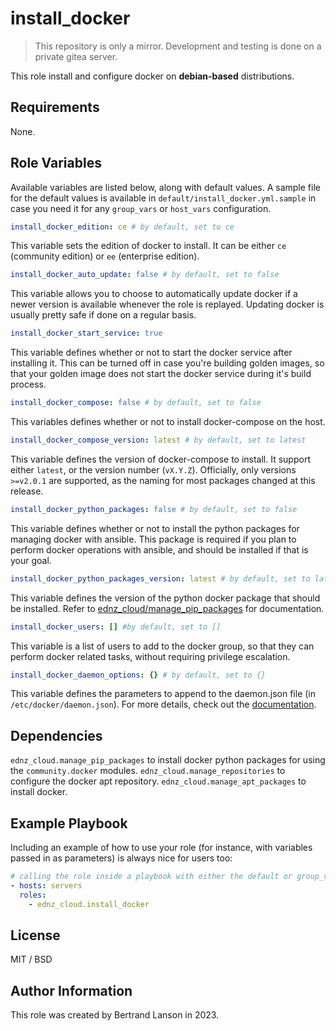 install_docker
=========
> This repository is only a mirror. Development and testing is done on a private gitea server.

This role install and configure docker on **debian-based** distributions.

Requirements
------------

None.

Role Variables
--------------
Available variables are listed below, along with default values. A sample file for the default values is available in `default/install_docker.yml.sample` in case you need it for any `group_vars` or `host_vars` configuration.

```yaml
install_docker_edition: ce # by default, set to ce
```
This variable sets the edition of docker to install. It can be either `ce` (community edition) or `ee` (enterprise edition).

```yaml
install_docker_auto_update: false # by default, set to false
```
This variable allows you to choose to automatically update docker if a newer version is available whenever the role is replayed. Updating docker is usually pretty safe if done on a regular basis.

```yaml
install_docker_start_service: true
```
This variable defines whether or not to start the docker service after installing it. This can be turned off in case you're building golden images, so that your golden image does not start the docker service during it's build process.

```yaml
install_docker_compose: false # by default, set to false
```
This variables defines whether or not to install docker-compose on the host.

```yaml
install_docker_compose_version: latest # by default, set to latest
```
This variable defines the version of docker-compose to install. It support either `latest`, or the version number (`vX.Y.Z`). Officially, only versions `>=v2.0.1` are supported, as the naming for most packages changed at this release.

```yaml
install_docker_python_packages: false # by default, set to false
```
This variable defines whether or not to install the python packages for managing docker with ansible. This package is required if you plan to perform docker operations with ansible, and should be installed if that is your goal.

```yaml
install_docker_python_packages_version: latest # by default, set to latest
```
This variable defines the version of the python docker package that should be installed. Refer to [ednz_cloud/manage_pip_packages](https://github.com/ednz_cloud/manage_pip_packages) for documentation.

```yaml
install_docker_users: [] #by default, set to []
```
This variable is a list of users to add to the docker group, so that they can perform docker related tasks, without requiring privilege escalation.

```yaml
install_docker_daemon_options: {} # by default, set to {}
```
This variable defines the parameters to append to the daemon.json file (in `/etc/docker/daemon.json`). For more details, check out the [documentation](https://docs.docker.com/config/daemon/).

Dependencies
------------

`ednz_cloud.manage_pip_packages` to install docker python packages for using the `community.docker` modules.
`ednz_cloud.manage_repositories` to configure the docker apt repository.
`ednz_cloud.manage_apt_packages` to install docker.

Example Playbook
----------------

Including an example of how to use your role (for instance, with variables passed in as parameters) is always nice for users too:
```yaml
# calling the role inside a playbook with either the default or group_vars/host_vars
- hosts: servers
  roles:
    - ednz_cloud.install_docker
```

License
-------

MIT / BSD

Author Information
------------------

This role was created by Bertrand Lanson in 2023.
